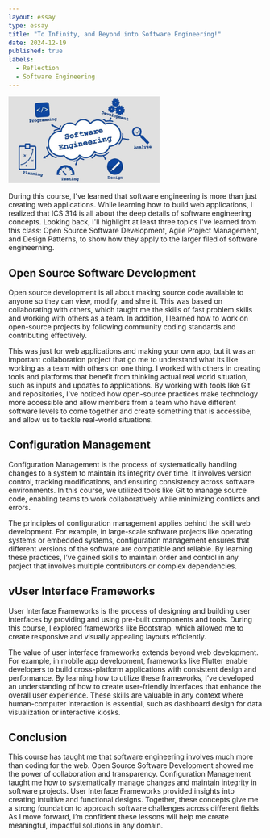 ```yaml
---
layout: essay
type: essay
title: "To Infinity, and Beyond into Software Engineering!"
date: 2024-12-19
published: true
labels:
  - Reflection
  - Software Engineering   
---
```


<img width="300px" class="rounded float-start pe-4" src="../img/softwareEngineer.jpg">

During this course, I've learned that software engineering is more than just creating web applications. While learning how to build web applications, I realized that ICS 314 is all about the deep details of software engineering concepts. Looking back, I'll highlight at least three topics I've learned from this class: Open Source Software Development, Agile Project Management, and Design Patterns, to show how they apply to the larger filed of software engineerning. 

## Open Source Software Development 
Open source development is all about making source code available to anyone so they can view, modify, and shre it. This was based on collaborating with others, which taught me the skills of fast problem skills and working with others as a team. In addition, I learned how to work on open-source projects by following community coding standards and contributing effectively.

This was just for web applications and making your own app, but it was an important collaboration project that go me to understand what its like working as a team with others on one thing. I worked with others in creating tools and platforms that benefit from thinking actual real world situation, such as inputs and updates to applications. By working with tools like Git and repositories, I've noticed how open-source practices make technology more accessible and allow members from a team who have different software levels to come together and create something that is accessibe, and allow us to tackle real-world situations. 

## Configuration Management  
Configuration Management is the process of systematically handling changes to a system to maintain its integrity over time. It involves version control, tracking modifications, and ensuring consistency across software environments. In this course, we utilized tools like Git to manage source code, enabling teams to work collaboratively while minimizing conflicts and errors.

The principles of configuration management applies behind the skill web development. For example, in large-scale software projects like operating systems or embedded systems, configuration management ensures that different versions of the software are compatible and reliable. By learning these practices, I’ve gained skills to maintain order and control in any project that involves multiple contributors or complex dependencies.

## vUser Interface Frameworks
User Interface Frameworks is the process of designing and building user interfaces by providing and using pre-built components and tools. During this course, I explored frameworks like Bootstrap, which allowed me to create responsive and visually appealing layouts efficiently.

The value of user interface frameworks extends beyond web development. For example, in mobile app development, frameworks like Flutter enable developers to build cross-platform applications with consistent design and performance. By learning how to utilize these frameworks, I’ve developed an understanding of how to create user-friendly interfaces that enhance the overall user experience. These skills are valuable in any context where human-computer interaction is essential, such as dashboard design for data visualization or interactive kiosks.

## Conclusion

This course has taught me that software engineering involves much more than coding for the web. Open Source Software Development showed me the power of collaboration and transparency. Configuration Management taught me how to systematically manage changes and maintain integrity in software projects. User Interface Frameworks provided insights into creating intuitive and functional designs. Together, these concepts give me a strong foundation to approach software challenges across different fields. As I move forward, I’m confident these lessons will help me create meaningful, impactful solutions in any domain.

